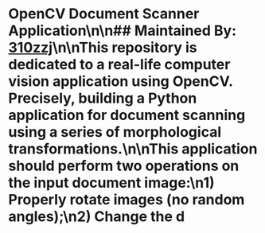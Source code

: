 # OpenCV Document Scanner Application\n\n## Maintained By: [310zzj](https://www.linkedin.com/310zzj)\n\nThis repository is dedicated to a real-life computer vision application using OpenCV. Precisely, building a Python application for document scanning using a series of morphological transformations.\n\nThis application should perform two operations on the input document image:\n1) Properly rotate images (no random angles);\n2) Change the d